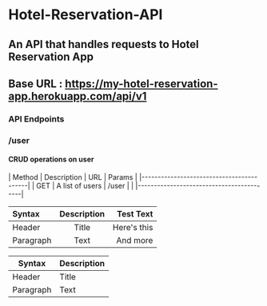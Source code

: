 # Hotel-Reservation-API
## An API that handles requests to Hotel Reservation App
## Base URL : https://my-hotel-reservation-app.herokuapp.com/api/v1

### API Endpoints

### /user
#### CRUD operations on user

| Method |    Description  |  URL | Params | 
|------------------------------------------|
| GET    | A list of users | /user |       |
|------------------------------------------|


| Syntax      | Description | Test Text     |
| :---        |    :----:   |          ---: |
| Header      | Title       | Here's this   |
| Paragraph   | Text        | And more      |

| Syntax      | Description |
| ----------- | ----------- |
| Header      | Title       |
| Paragraph   | Text        |
